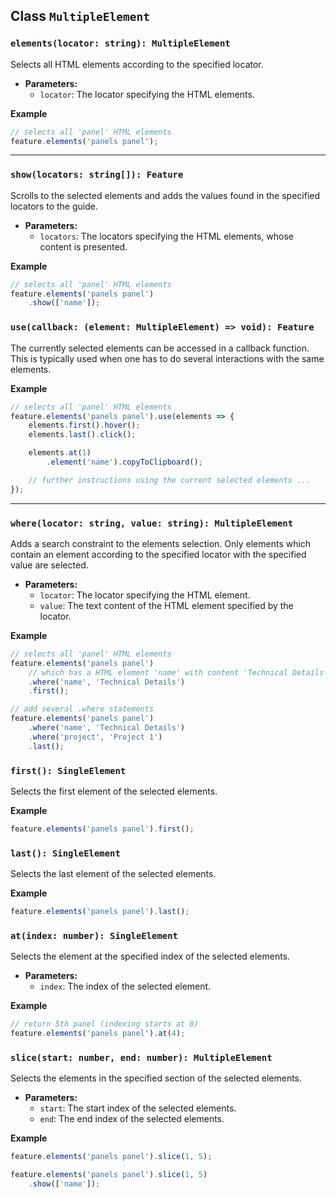 ## Class `MultipleElement`

### `elements(locator: string): MultipleElement`

Selects all HTML elements according to the specified locator.

- **Parameters:**
	- `locator`: The locator specifying the HTML elements.

**Example**
```typescript
// selects all 'panel' HTML elements
feature.elements('panels panel');
```

---

### `show(locators: string[]): Feature`

Scrolls to the selected elements and adds the values found in the specified locators to the guide.

- **Parameters:**
	- `locators`: The locators specifying the HTML elements, whose content is presented.

**Example**
```typescript
// selects all 'panel' HTML elements
feature.elements('panels panel')
	.show(['name']);
```

### `use(callback: (element: MultipleElement) => void): Feature`

The currently selected elements can be accessed in a callback function. This is typically used when one has to do several interactions with the same elements.

**Example**
```typescript
// selects all 'panel' HTML elements
feature.elements('panels panel').use(elements => {
	elements.first().hover();
	elements.last().click();

	elements.at(1)
		.element('name').copyToClipboard();

	// further instructions using the current selected elements ...
});
```

---

### `where(locator: string, value: string): MultipleElement`

Adds a search constraint to the elements selection. Only elements which contain an element according to the specified locator with the specified value are selected.

- **Parameters:**
	- `locator`: The locator specifying the HTML element.
	- `value`: The text content of the HTML element specified by the locator.

**Example**
```typescript
// selects all 'panel' HTML elements
feature.elements('panels panel')
	// which has a HTML element 'name' with content 'Technical Details'
	.where('name', 'Technical Details')
	.first();

// add several .where statements
feature.elements('panels panel')
	.where('name', 'Technical Details')
	.where('project', 'Project 1')
	.last();
```

### `first(): SingleElement`

Selects the first element of the selected elements.

**Example**
```typescript
feature.elements('panels panel').first();
```

### `last(): SingleElement`

Selects the last element of the selected elements.

**Example**
```typescript
feature.elements('panels panel').last();
```

### `at(index: number): SingleElement`

Selects the element at the specified index of the selected elements.

- **Parameters:**
	- `index`: The index of the selected element.

**Example**
```typescript
// return 5th panel (indexing starts at 0)
feature.elements('panels panel').at(4);
```

### `slice(start: number, end: number): MultipleElement`

Selects the elements in the specified section of the selected elements.

- **Parameters:**
	- `start`: The start index of the selected elements.
	- `end`: The end index of the selected elements.

**Example**
```typescript
feature.elements('panels panel').slice(1, 5);

feature.elements('panels panel').slice(1, 5)
	.show(['name']);
```
